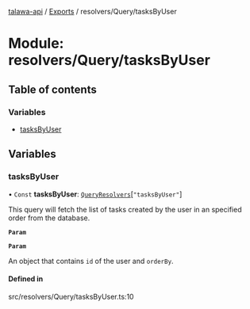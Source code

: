 [talawa-api](../README.md) / [Exports](../modules.md) / resolvers/Query/tasksByUser

# Module: resolvers/Query/tasksByUser

## Table of contents

### Variables

- [tasksByUser](resolvers_Query_tasksByUser.md#tasksbyuser)

## Variables

### tasksByUser

• `Const` **tasksByUser**: [`QueryResolvers`](types_generatedGraphQLTypes.md#queryresolvers)[``"tasksByUser"``]

This query will fetch the list of tasks created by the user in an specified order from the database.

**`Param`**

**`Param`**

An object that contains `id` of the user and `orderBy`.

#### Defined in

src/resolvers/Query/tasksByUser.ts:10
